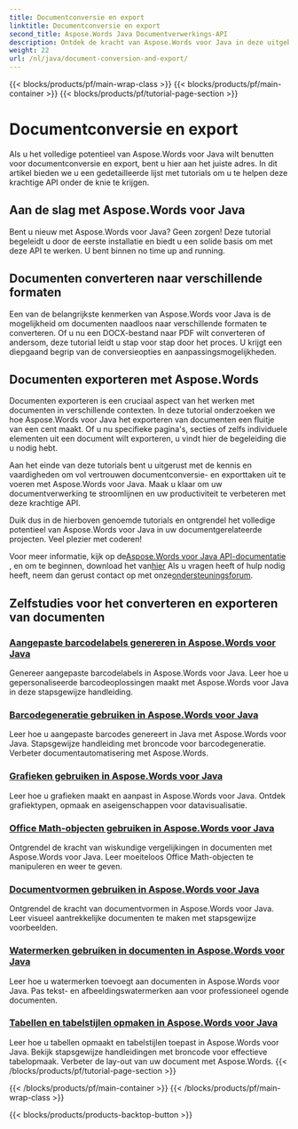```yaml
---
title: Documentconversie en export
linktitle: Documentconversie en export
second_title: Aspose.Words Java Documentverwerkings-API
description: Ontdek de kracht van Aspose.Words voor Java in deze uitgebreide gids. Leer hoe u moeiteloos documenten kunt converteren en exporteren.
weight: 22
url: /nl/java/document-conversion-and-export/
---
```


{{< blocks/products/pf/main-wrap-class >}}
{{< blocks/products/pf/main-container >}}
{{< blocks/products/pf/tutorial-page-section >}}

# Documentconversie en export


Als u het volledige potentieel van Aspose.Words voor Java wilt benutten voor documentconversie en export, bent u hier aan het juiste adres. In dit artikel bieden we u een gedetailleerde lijst met tutorials om u te helpen deze krachtige API onder de knie te krijgen.

## Aan de slag met Aspose.Words voor Java
Bent u nieuw met Aspose.Words voor Java? Geen zorgen! Deze tutorial begeleidt u door de eerste installatie en biedt u een solide basis om met deze API te werken. U bent binnen no time up and running.

## Documenten converteren naar verschillende formaten
Een van de belangrijkste kenmerken van Aspose.Words voor Java is de mogelijkheid om documenten naadloos naar verschillende formaten te converteren. Of u nu een DOCX-bestand naar PDF wilt converteren of andersom, deze tutorial leidt u stap voor stap door het proces. U krijgt een diepgaand begrip van de conversieopties en aanpassingsmogelijkheden.

## Documenten exporteren met Aspose.Words
Documenten exporteren is een cruciaal aspect van het werken met documenten in verschillende contexten. In deze tutorial onderzoeken we hoe Aspose.Words voor Java het exporteren van documenten een fluitje van een cent maakt. Of u nu specifieke pagina's, secties of zelfs individuele elementen uit een document wilt exporteren, u vindt hier de begeleiding die u nodig hebt.

Aan het einde van deze tutorials bent u uitgerust met de kennis en vaardigheden om vol vertrouwen documentconversie- en exporttaken uit te voeren met Aspose.Words voor Java. Maak u klaar om uw documentverwerking te stroomlijnen en uw productiviteit te verbeteren met deze krachtige API.

Duik dus in de hierboven genoemde tutorials en ontgrendel het volledige potentieel van Aspose.Words voor Java in uw documentgerelateerde projecten. Veel plezier met coderen!

 Voor meer informatie, kijk op de[Aspose.Words voor Java API-documentatie](https://reference.aspose.com/words/java/) , en om te beginnen, download het van[hier](https://releases.aspose.com/words/java/) Als u vragen heeft of hulp nodig heeft, neem dan gerust contact op met onze[ondersteuningsforum](https://forum.aspose.com/).

## Zelfstudies voor het converteren en exporteren van documenten
### [Aangepaste barcodelabels genereren in Aspose.Words voor Java](./generating-custom-barcode-labels/)
Genereer aangepaste barcodelabels in Aspose.Words voor Java. Leer hoe u gepersonaliseerde barcodeoplossingen maakt met Aspose.Words voor Java in deze stapsgewijze handleiding.
### [Barcodegeneratie gebruiken in Aspose.Words voor Java](./using-barcode-generation/)
Leer hoe u aangepaste barcodes genereert in Java met Aspose.Words voor Java. Stapsgewijze handleiding met broncode voor barcodegeneratie. Verbeter documentautomatisering met Aspose.Words.
### [Grafieken gebruiken in Aspose.Words voor Java](./using-charts/)
Leer hoe u grafieken maakt en aanpast in Aspose.Words voor Java. Ontdek grafiektypen, opmaak en aseigenschappen voor datavisualisatie.
### [Office Math-objecten gebruiken in Aspose.Words voor Java](./using-office-math-objects/)
Ontgrendel de kracht van wiskundige vergelijkingen in documenten met Aspose.Words voor Java. Leer moeiteloos Office Math-objecten te manipuleren en weer te geven.
### [Documentvormen gebruiken in Aspose.Words voor Java](./using-document-shapes/)
Ontgrendel de kracht van documentvormen in Aspose.Words voor Java. Leer visueel aantrekkelijke documenten te maken met stapsgewijze voorbeelden.
### [Watermerken gebruiken in documenten in Aspose.Words voor Java](./using-watermarks-to-documents/)
Leer hoe u watermerken toevoegt aan documenten in Aspose.Words voor Java. Pas tekst- en afbeeldingswatermerken aan voor professioneel ogende documenten.
### [Tabellen en tabelstijlen opmaken in Aspose.Words voor Java](./formatting-tables-and-table-styles/)
Leer hoe u tabellen opmaakt en tabelstijlen toepast in Aspose.Words voor Java. Bekijk stapsgewijze handleidingen met broncode voor effectieve tabelopmaak. Verbeter de lay-out van uw document met Aspose.Words.
{{< /blocks/products/pf/tutorial-page-section >}}

{{< /blocks/products/pf/main-container >}}
{{< /blocks/products/pf/main-wrap-class >}}

{{< blocks/products/products-backtop-button >}}

